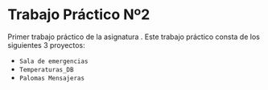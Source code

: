 # Trabajo Práctico Nº2

Primer trabajo práctico de la asignatura <Algoritmos y Estructuras de Datos>.
Este trabajo práctico consta de los siguientes 3 proyectos:
  - `Sala de emergencias`
  - `Temperaturas_DB`
  - `Palomas Mensajeras`

